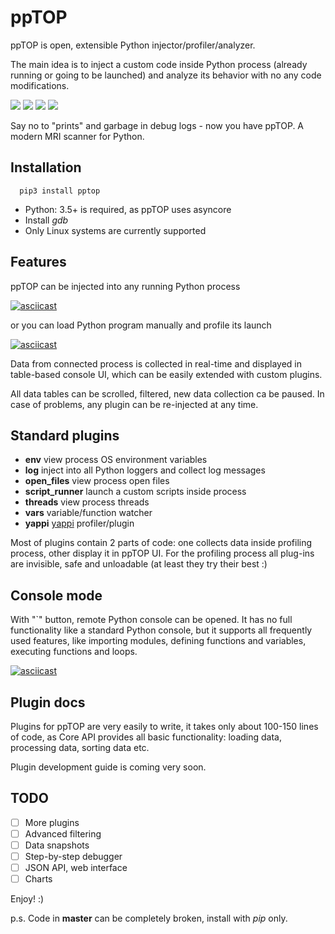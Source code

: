 # ppTOP

ppTOP is open, extensible Python injector/profiler/analyzer.

The main idea is to inject a custom code inside Python process (already running
or going to be launched) and analyze its behavior with no any code
modifications.

<img src="https://img.shields.io/pypi/v/pptop.svg" />
<img src="https://img.shields.io/badge/license-MIT-green" />
<img src="https://img.shields.io/badge/python-3.5%20%7C%203.6%20%7C%203.7-blue.svg" />
<img src="https://img.shields.io/badge/-alpha-red.svg" />

Say no to "prints" and garbage in debug logs - now you have ppTOP. A modern MRI
scanner for Python.

## Installation

```
  pip3 install pptop
```

* Python: 3.5+ is required, as ppTOP uses asyncore
* Install *gdb*
* Only Linux systems are currently supported

## Features

ppTOP can be injected into any running Python process

[![asciicast](https://asciinema.org/a/262581.svg)](https://asciinema.org/a/262581)

or you can load Python program manually and profile its launch

[![asciicast](https://asciinema.org/a/262585.svg)](https://asciinema.org/a/262585)

Data from connected process is collected in real-time and displayed in
table-based console UI, which can be easily extended with custom plugins.

All data tables can be scrolled, filtered, new data collection ca be paused. In
case of problems, any plugin can be re-injected at any time.

## Standard plugins

* **env** view process OS environment variables
* **log** inject into all Python loggers and collect log messages
* **open_files** view process open files
* **script_runner** launch a custom scripts inside process
* **threads** view process threads
* **vars** variable/function watcher
* **yappi** [yappi](https://github.com/sumerc/yappi) profiler/plugin

Most of plugins contain 2 parts of code: one collects data inside profiling
process, other display it in ppTOP UI. For the profiling process all plug-ins
are invisible, safe and unloadable (at least they try their best :)

## Console mode

With "`" button, remote Python console can be opened. It has no full
functionality like a standard Python console, but it supports all frequently
used features, like importing modules, defining functions and variables,
executing functions and loops.

[![asciicast](https://asciinema.org/a/262587.svg)](https://asciinema.org/a/262587)

## Plugin docs

Plugins for ppTOP are very easily to write, it takes only about 100-150 lines
of code, as Core API provides all basic functionality: loading data, processing
data, sorting data etc.

Plugin development guide is coming very soon.

## TODO

* [ ] More plugins
* [ ] Advanced filtering
* [ ] Data snapshots
* [ ] Step-by-step debugger
* [ ] JSON API, web interface
* [ ] Charts

Enjoy! :)

p.s. Code in **master** can be completely broken, install with *pip* only.
